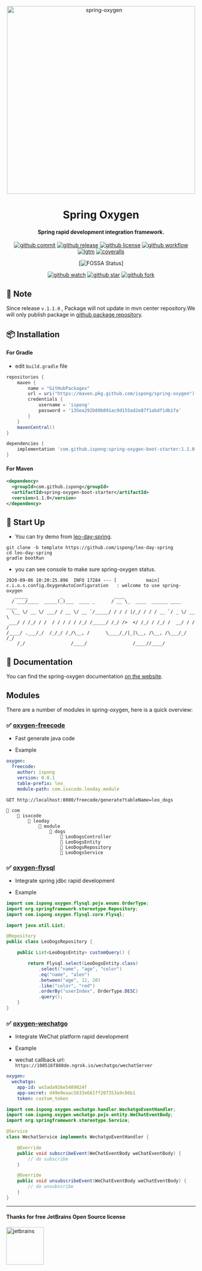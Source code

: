 <p align="center">
  <a href="https://github.com/ispong/spring-oxygen">
    <img alt="spring-oxygen" width="500" src="https://gitee.com/ispong/blog-images/raw/master/design/oxygen.png">
  </a>
</p>

<h1 align="center">
    Spring Oxygen
</h1>

<h4 align="center">
    Spring rapid development integration framework.
</h4>

<div align="center">

[![github commit][commit-image]][commit-url] [![github release][release-image]][release-url] [![github license][license-image]][license-url] [![github workflow][workflow-image]][workflow-url] [![lgtm][lgtm-image]][lgtm-url] [![coveralls][coveralls-image]][coveralls-url]

[commit-image]: https://img.shields.io/github/last-commit/ispong/spring-oxygen?style=flat-square
[commit-url]: https://github.com/ispong/spring-oxygen/graphs/commit-activity
[release-image]: https://img.shields.io/github/v/release/ispong/spring-oxygen?style=flat-square
[release-url]: https://github.com/ispong/spring-oxygen/releases
[license-image]: https://img.shields.io/github/license/ispong/spring-oxygen?style=flat-square
[license-url]: https://github.com/ispong/spring-oxygen/blob/master/LICENSE
[workflow-image]: https://img.shields.io/github/workflow/status/ispong/spring-oxygen/release%20ci?style=flat-square
[workflow-url]: https://github.com/ispong/spring-oxygen/actions?query=workflow%3A%22release+ci%22
[lgtm-image]: https://img.shields.io/lgtm/grade/java/github/ispong/spring-oxygen?style=flat-square
[lgtm-url]: https://lgtm.com/projects/g/ispong/spring-oxygen/latest/files/?sort=name&dir=ASC&mode=heatmap
[coveralls-image]: https://img.shields.io/coveralls/github/ispong/spring-oxygen?style=flat-square
[coveralls-url]: https://coveralls.io/github/ispong/spring-oxygen?branch=latest

[![FOSSA Status](https://app.fossa.com/api/projects/git%2Bgithub.com%2Fispong%2Fspring-oxygen.svg?type=shield)]

</div>

<div align="center">

[![github watch][watch-image]][watch-url] [![github star][star-image]][star-url] [![github fork][fork-image]][fork-url]

[watch-image]: https://img.shields.io/github/watchers/ispong/spring-oxygen?style=social
[watch-url]: https://github.com/ispong/spring-oxygen/watchers
[star-image]: https://img.shields.io/github/stars/ispong/spring-oxygen?style=social
[star-url]: https://github.com/ispong/spring-oxygen/stargazers
[fork-image]: https://img.shields.io/github/forks/ispong/spring-oxygen?style=social
[fork-url]: https://github.com/ispong/spring-oxygen/network/members
</div>

## 🚨 Note

Since release `v.1.1.0` , Package will not update in mvn center repository.We will only publish package in [github package repository](https://github.com/ispong/spring-oxygen/packages).

## 📦 Installation

#### For Gradle

- edit `build.gradle` file
```groovy
repositories {
    maven {
        name = "GitHubPackages"
        url = uri("https://maven.pkg.github.com/ispong/spring-oxygen")
        credentials {
            username = 'ispong'
            password = '135ea292b89b891ac9d155ad2e87f1abdf1db1fa'
        }
    }
    mavenCentral()
}

dependencies {
    implementation 'com.github.ispong:spring-oxygen-boot-starter:1.1.0'
}
```

#### For Maven

```xml
<dependency>
  <groupId>com.github.ispong</groupId>
  <artifactId>spring-oxygen-boot-starter</artifactId>
  <version>1.1.0</version>
</dependency>
```

## 🔨 Start Up

- You can try demo from [leo-day-spring](https://github.com/ispong/leo-day-spring).
```text
git clone -b template https://github.com/ispong/leo-day-spring
cd leo-day-spring
gradle bootRun
```

- you can see console to make sure spring-oxygen status.
```text
2020-09-06 10:20:25.896  INFO 17284 --- [           main] c.i.o.s.config.OxygenAutoConfiguration   : welcome to use spring-oxygen
   _____            _                   ____
  / ___/____  _____(_)___  ____ _      / __ \_  ____  ______ ____  ____
  \__ \/ __ \/ ___/ / __ \/ __ `/_____/ / / / |/_/ / / / __ `/ _ \/ __ \
 ___/ / /_/ / /  / / / / / /_/ /_____/ /_/ />  </ /_/ / /_/ /  __/ / / /
/____/ .___/_/  /_/_/ /_/\__, /      \____/_/|_|\__, /\__, /\___/_/ /_/
    /_/                 /____/                 /____//____/
```

## 📄 Documentation

You can find the spring-oxygen documentation [on the website](https://github.com/ispong/spring-oxygen/wiki).

## Modules

There are a number of modules in spring-oxygen, here is a quick overview:

### ✅ [oxygen-freecode]()

- Fast generate java code

- Example

```yaml
oxygen:
  freecode:
    author: ispong
    version: 0.0.1
    table-prefix: leo_
    module-path: com.isxcode.leoday.module
```

```http request
GET http://localhost:8080/freecode/generate?tableName=leo_dogs
```

```text
📂 com
    📂 isxcode
        📂 leoday
            📂 module
                📂 dogs
                    📄 LeoDogsController
                    📄 LeoDogsEntity
                    📄 LeoDogsRepository
                    📄 LeoDogsService
```

### ✅ [oxygen-flysql]()

- Integrate spring jdbc rapid development

- Example

```java
import com.ispong.oxygen.flysql.pojo.enums.OrderType;
import org.springframework.stereotype.Repository;
import com.ispong.oxygen.flysql.core.Flysql;

import java.util.List;

@Repository
public class LeoDogsRepository {

    public List<LeoDogsEntity> customQuery() {

        return Flysql.select(LeoDogsEntity.class)
            .select("name", "age", "color")
            .eq("name", "alen")
            .between("age", 12, 20)
            .like("color", "red")
            .orderBy("userIndex", OrderType.DESC)
            .query();
    }
}
```

### ✅ [oxygen-wechatgo]()

- Integrate WeChat platform rapid development

- Example

- wechat callback url: `https://108516f880de.ngrok.io/wechatgo/wechatServer`

```yaml
oxygen:
  wechatgo:
    app-id: wx5ada926e5489824f
    app-secret: d49e9eaac5633e661ff207353a9c86b1
    token: custom_token
```

```java
import com.ispong.oxygen.wechatgo.handler.WechatgoEventHandler;
import com.ispong.oxygen.wechatgo.pojo.entity.WeChatEventBody;
import org.springframework.stereotype.Service;

@Service
class WechatService implements WechatgoEventHandler {

    @Override
    public void subscribeEvent(WeChatEventBody weChatEventBody) {
        // do subscribe
    }

    @Override
    public void unsubscribeEvent(WeChatEventBody weChatEventBody) {
        // do unsubscribe
    }
}
```

***

#### Thanks for free JetBrains Open Source license

<a href="https://www.jetbrains.com/?from=spring-oxygen" target="_blank"><img src="https://gitee.com/ispong/blog-images/raw/master/idea/jetbrains-3.png" height="100" alt="jetbrains"/></a>